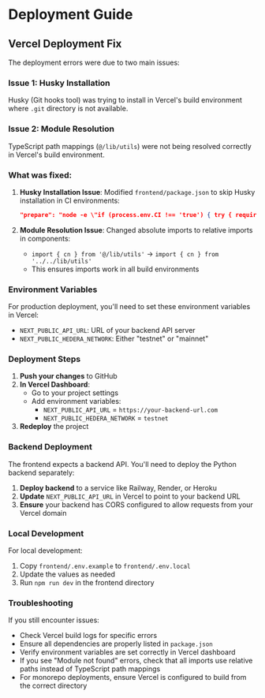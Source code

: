 # Deployment Guide

## Vercel Deployment Fix

The deployment errors were due to two main issues:

### Issue 1: Husky Installation
Husky (Git hooks tool) was trying to install in Vercel's build environment where `.git` directory is not available.

### Issue 2: Module Resolution
TypeScript path mappings (`@/lib/utils`) were not being resolved correctly in Vercel's build environment.

### What was fixed:

1. **Husky Installation Issue**: Modified `frontend/package.json` to skip Husky installation in CI environments:
   ```json
   "prepare": "node -e \"if (process.env.CI !== 'true') { try { require('husky').install() } catch (e) {} }\""
   ```

2. **Module Resolution Issue**: Changed absolute imports to relative imports in components:
   - `import { cn } from '@/lib/utils'` → `import { cn } from '../../lib/utils'`
   - This ensures imports work in all build environments

### Environment Variables

For production deployment, you'll need to set these environment variables in Vercel:

- `NEXT_PUBLIC_API_URL`: URL of your backend API server
- `NEXT_PUBLIC_HEDERA_NETWORK`: Either "testnet" or "mainnet"

### Deployment Steps

1. **Push your changes** to GitHub
2. **In Vercel Dashboard**:
   - Go to your project settings
   - Add environment variables:
     - `NEXT_PUBLIC_API_URL` = `https://your-backend-url.com`
     - `NEXT_PUBLIC_HEDERA_NETWORK` = `testnet`
3. **Redeploy** the project

### Backend Deployment

The frontend expects a backend API. You'll need to deploy the Python backend separately:

1. **Deploy backend** to a service like Railway, Render, or Heroku
2. **Update** `NEXT_PUBLIC_API_URL` in Vercel to point to your backend URL
3. **Ensure** your backend has CORS configured to allow requests from your Vercel domain

### Local Development

For local development:
1. Copy `frontend/.env.example` to `frontend/.env.local`
2. Update the values as needed
3. Run `npm run dev` in the frontend directory

### Troubleshooting

If you still encounter issues:
- Check Vercel build logs for specific errors
- Ensure all dependencies are properly listed in `package.json`
- Verify environment variables are set correctly in Vercel dashboard
- If you see "Module not found" errors, check that all imports use relative paths instead of TypeScript path mappings
- For monorepo deployments, ensure Vercel is configured to build from the correct directory
